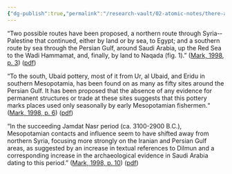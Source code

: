 ```yaml
---
{"dg-publish":true,"permalink":"/research-vault/02-atomic-notes/there-are-two-possible-sea-routes-from-the-levant-to-egypt/"}
---
```


“Two possible routes have been proposed, a northern route through Syria-­Palestine that continued, either by land or by sea, to Egypt; and a southern route by sea through the Persian Gulf, around Saudi Arabia, up the Red Sea to the Wadi Hammamat, and, finally, by land to Naqada (fig. 1).” ([Mark, 1998, p. 3](zotero://select/library/items/KAD9XH5N)) ([pdf](zotero://open-pdf/library/items/UV7SU7ME?page=12&annotation=F72Q7772))

“To the south, Ubaid pottery, most of it from Ur, al Ubaid, and Eridu in southern Mesopotamia, has been found on as many as fifty sites around the Persian Gulf. It has been proposed that the absence of any evidence for permanent structures or trade at these sites suggests that this pottery marks places used only seasonally by early Mesopotamian fishermen.“ ([Mark, 1998, p. 6](zotero://select/library/items/KAD9XH5N)) ([pdf](zotero://open-pdf/library/items/UV7SU7ME?page=15&annotation=9HRS35U4))

“In the succeeding Jamdat Nasr period (ca. 3100-­2900 B.C.), Mesopotamian contacts and influence seem to have shifted away from northern Syria, focusing more strongly on the Iranian and Persian Gulf areas, as suggested by an increase in textual references to Dilmun and a corresponding increase in the archaeological evidence in Saudi Arabia dating to this period.” ([Mark, 1998, p. 10](zotero://select/library/items/KAD9XH5N)) ([pdf](zotero://open-pdf/library/items/UV7SU7ME?page=19&annotation=Z4QRD3R9))